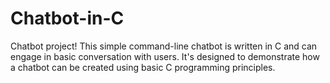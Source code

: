 # Chatbot-in-C
Chatbot project! This simple command-line chatbot is written in C and can engage in basic conversation with users. It's designed to demonstrate how a chatbot can be created using basic C programming principles.
